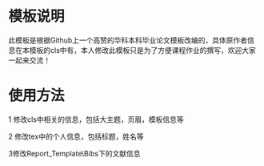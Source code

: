 # 模板说明

此模板是根据Github上一个高赞的华科本科毕业论文模板改编的，具体原作者信息在本模板的cls中有，本人修改此模板只是为了方便课程作业的撰写，欢迎大家一起来交流！

# 使用方法

1 修改cls中相关的信息，包括大主题，页眉，模板信息等

2 修改tex中的个人信息，包括标题，姓名等

3修改Report_Template\Bibs下的文献信息